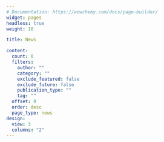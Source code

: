 ```yaml
---
# Documentation: https://wowchemy.com/docs/page-builder/
widget: pages
headless: true
weight: 18

title: News

content:
  count: 0
  filters:
    author: ""
    category: ""
    exclude_featured: false
    exclude_future: false
    publication_type: ""
    tag: ""
  offset: 0
  order: desc
  page_type: news
design:
  view: 3
  columns: "2"
---
```

